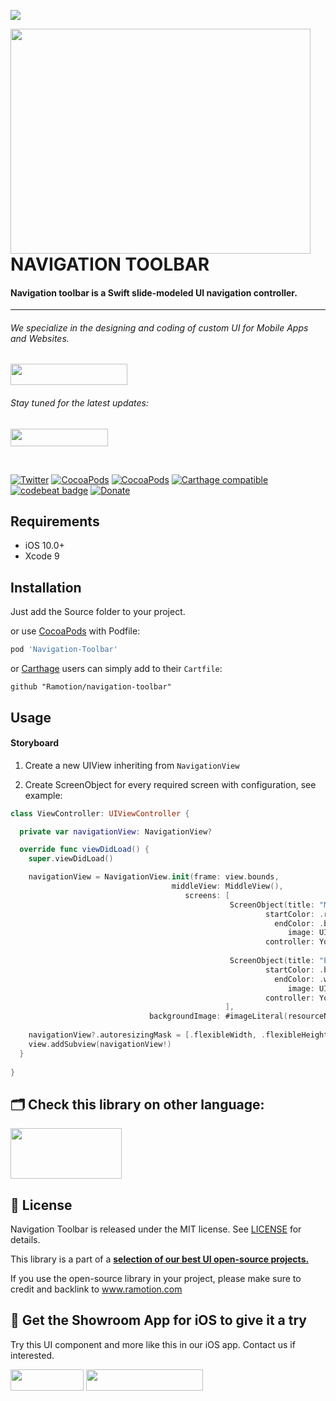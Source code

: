 <a href="https://www.ramotion.com/agency/app-development/?utm_source=gthb&utm_medium=repo&utm_campaign=navigation-toolbar"><img src="https://github.com/Ramotion/folding-cell/blob/master/header.png"></a>

<a href="https://github.com/Ramotion/navigation-toolbar">
<img align="left" src="https://github.com/Ramotion/navigation-toolbar/blob/master/iOS-Navigation-Toolbar-1x.gif" width="480" height="360" /></a>

<p><h1 align="left">NAVIGATION TOOLBAR</h1></p>

<h4>Navigation toolbar is a Swift slide-modeled UI navigation controller.</h4>


___



<p><h6>We specialize in the designing and coding of custom UI for Mobile Apps and Websites.</h6>
<a href="https://www.ramotion.com/agency/app-development/?utm_source=gthb&utm_medium=repo&utm_campaign=navigation-toolbar">
<img src="https://github.com/ramotion/gliding-collection/raw/master/contact_our_team@2x.png" width="187" height="34"></a>
</p>
<p><h6>Stay tuned for the latest updates:</h6>
<a href="https://goo.gl/rPFpid" >
<img src="https://i.imgur.com/ziSqeSo.png/" width="156" height="28"></a></p>

</br>

[![Twitter](https://img.shields.io/badge/Twitter-@Ramotion-blue.svg?style=flat)](http://twitter.com/Ramotion)
[![CocoaPods](https://img.shields.io/cocoapods/p/navigation-toolbar.svg)](https://cocoapods.org/pods/Navigation-Toolbar)
[![CocoaPods](https://img.shields.io/cocoapods/v/navigation-toolbar.svg)](http://cocoapods.org/pods/Navigation-Toolbar)
[![Carthage compatible](https://img.shields.io/badge/Carthage-uncompatible-4BC51D.svg?style=flat)](https://github.com/Ramotion/navigation-toolbar)
[![codebeat badge](https://codebeat.co/badges/9460af06-c0f9-4063-8bb5-a802136d3cbf)](https://codebeat.co/projects/github-com-ramotion-navigation-toolbar-master)
[![Donate](https://img.shields.io/badge/Donate-PayPal-blue.svg)](https://paypal.me/Ramotion)


## Requirements

- iOS 10.0+
- Xcode 9

## Installation

Just add the Source folder to your project.

or use [CocoaPods](https://cocoapods.org) with Podfile:

``` ruby
pod 'Navigation-Toolbar'
```

or [Carthage](https://github.com/Carthage/Carthage) users can simply add to their `Cartfile`:
```
github "Ramotion/navigation-toolbar"
```

## Usage

#### Storyboard

1) Create a new UIView inheriting from ```NavigationView```

2) Create ScreenObject for every required screen with configuration, see example:

``` swift
class ViewController: UIViewController {

  private var navigationView: NavigationView?

  override func viewDidLoad() {
    super.viewDidLoad()

    navigationView = NavigationView.init(frame: view.bounds,
                                    middleView: MiddleView(),
                                       screens: [
                                                 ScreenObject(title: "MUSIC",
                                                         startColor: .red,
                                                           endColor: .blue,
                                                              image: UIImage(named : "image1")!,
                                                         controller: YourFirstViewController()),
                                                         
                                                 ScreenObject(title: "EDUCATION",
                                                         startColor: .black,
                                                           endColor: .white,
                                                              image: UIImage(named : "image2")!,
                                                         controller: YourSecondViewController()),
                                                ],
                               backgroundImage: #imageLiteral(resourceName: "background"))
                               
    navigationView?.autoresizingMask = [.flexibleWidth, .flexibleHeight]
    view.addSubview(navigationView!)
  }
  
}
```


## 🗂 Check this library on other language:
<a href="https://github.com/Ramotion/navigation-toolbar-android">
<img src="https://github.com/Ramotion/navigation-stack/raw/master/Android_Kotlin@2x.png" width="178" height="81"></a>


## 📄 License

Navigation Toolbar is released under the MIT license.
See [LICENSE](./LICENSE) for details.

This library is a part of a <a href="https://github.com/Ramotion/swift-ui-animation-components-and-libraries"><b>selection of our best UI open-source projects.</b></a>

If you use the open-source library in your project, please make sure to credit and backlink to www.ramotion.com

## 📱 Get the Showroom App for iOS to give it a try
Try this UI component and more like this in our iOS app. Contact us if interested.

<a href="https://itunes.apple.com/app/apple-store/id1182360240?pt=550053&ct=folding-cell&mt=8" >
<img src="https://github.com/ramotion/gliding-collection/raw/master/app_store@2x.png" width="117" height="34"></a>

<a href="https://www.ramotion.com/agency/app-development/?utm_source=gthb&utm_medium=repo&utm_campaign=navigation-toolbar">
<img src="https://github.com/ramotion/gliding-collection/raw/master/contact_our_team@2x.png" width="187" height="34"></a>
<br>
<br>
